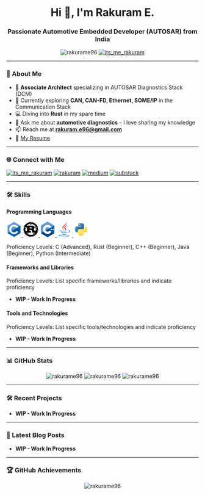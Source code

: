 <h1 align="center">Hi 👋, I'm Rakuram E.</h1>
<h3 align="center">Passionate Automotive Embedded Developer (AUTOSAR) from India</h3>

<p align="center">
  <img src="https://komarev.com/ghpvc/?username=rakurame96&label=Profile%20views&color=0e75b6&style=flat" alt="rakurame96" height="20"/>
  <a href="https://twitter.com/its_me_rakuram" target="_blank"><img src="https://img.shields.io/twitter/follow/its_me_rakuram?logo=twitter&style=for-the-badge" alt="its_me_rakuram" height="20"/></a>
</p>

---

### 🚀 About Me

- 🔭 **Associate Architect** specializing in AUTOSAR Diagnostics Stack (DCM)
- 🌱 Currently exploring **CAN, CAN-FD, Ethernet, SOME/IP** in the Communication Stack
- 💻 Diving into **Rust** in my spare time
- 💬 Ask me about **automotive diagnostics** – I love sharing my knowledge
- 📫 Reach me at **rakuram.e96@gmail.com**
- 📄 [My Resume](https://drive.google.com/file/d/1OgRO8_Y-Yl9og_o884JlwazJBYvKXLEO/view?usp=drive_link)

---

### 🌐 Connect with Me

<p align="left">
  <a href="https://twitter.com/its_me_rakuram" target="_blank"><img src="https://raw.githubusercontent.com/rahuldkjain/github-profile-readme-generator/master/src/images/icons/Social/twitter.svg" alt="its_me_rakuram" height="30" width="40" /></a>
  <a href="https://linkedin.com/in/rakuram" target="_blank"><img src="https://raw.githubusercontent.com/rahuldkjain/github-profile-readme-generator/master/src/images/icons/Social/linked-in-alt.svg" alt="rakuram" height="30" width="40" /></a>
  <a href="https://medium.com/@rakuram.e96" target="_blank"><img src="https://raw.githubusercontent.com/rahuldkjain/github-profile-readme-generator/master/src/images/icons/Social/medium.svg" alt="medium" height="30" width="40" /></a>
  <a href="https://substack.com/profile/@rakurame96" target="_blank"><img src="https://substackcdn.com/image/fetch/w_500,c_limit,f_auto,q_auto:good,fl_progressive:steep/https%3A%2F%2Fsubstack.com%2Fimg%2Fsubstack.png" alt="substack" height="30" width="40" /></a>
</p>

---

### 🛠️ Skills

#### Programming Languages

<p align="left">
  <a href="https://www.cprogramming.com/" target="_blank" rel="noreferrer"> <img src="https://raw.githubusercontent.com/devicons/devicon/master/icons/c/c-original.svg" alt="c" width="40" height="40"/> </a> 
  <a href="https://www.rust-lang.org/" target="_blank" rel="noreferrer"> <img src="https://raw.githubusercontent.com/devicons/devicon/master/icons/rust/rust-original.svg" alt="rust" width="40" height="40"/> </a> 
  <a href="https://www.w3schools.com/cpp/" target="_blank" rel="noreferrer"> <img src="https://raw.githubusercontent.com/devicons/devicon/master/icons/cplusplus/cplusplus-original.svg" alt="cplusplus" width="40" height="40"/> </a> 
  <a href="https://www.java.com/" target="_blank" rel="noreferrer"> <img src="https://raw.githubusercontent.com/devicons/devicon/master/icons/java/java-original.svg" alt="java" width="40" height="40"/> </a> 
  <a href="https://www.python.org" target="_blank" rel="noreferrer"> <img src="https://raw.githubusercontent.com/devicons/devicon/master/icons/python/python-original.svg" alt="python" width="40" height="40"/> </a> 
</p>
<p>Proficiency Levels: C (Advanced), Rust (Beginner), C++ (Beginner), Java (Beginner), Python (Intermediate)</p>

#### Frameworks and Libraries

<p align="left">
  <!-- Add icons for frameworks and libraries you use -->
</p>
<p>Proficiency Levels: List specific frameworks/libraries and indicate proficiency</p>

- **WIP - Work In Progress**

#### Tools and Technologies

<p align="left">
  <!-- Add icons for tools and technologies you use -->
</p>
<p>Proficiency Levels: List specific tools/technologies and indicate proficiency</p>

- **WIP - Work In Progress**

---

### 📊 GitHub Stats

<p align="center">
  <img src="https://github-readme-stats.vercel.app/api/top-langs?username=rakurame96&show_icons=true&locale=en&layout=compact" alt="rakurame96" height="165"/>
  <img src="https://github-readme-stats.vercel.app/api?username=rakurame96&show_icons=true&locale=en" alt="rakurame96" height="165"/>
  <img src="https://github-readme-streak-stats.herokuapp.com/?user=rakurame96&" alt="rakurame96" height="165"/>
</p>

---

### 🛠️ Recent Projects

- **WIP - Work In Progress**

---

### 📝 Latest Blog Posts

- **WIP - Work In Progress**

---

### 🏆 GitHub Achievements

<p align="center">
  <img src="https://github-profile-trophy.vercel.app/?username=rakurame96&theme=onestar&no-frame=true&row=1&column=4" alt="rakurame96" />
</p>

